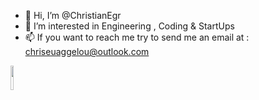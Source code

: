 - 👋 Hi, I’m @ChristianEgr
- 👀 I’m interested in Engineering , Coding & StartUps 
- 📫 If you want to reach me try to send me an email at : chriseuaggelou@outlook.com

<!---
ChristianEgr/ChristianEgr is a ✨ special ✨ repository because its `README.md` (this file) appears on your GitHub profile.
You can click the Preview link to take a look at your changes.
--->



<code><img width="10%" src="https://www.vectorlogo.zone/logos/nodejs/nodejs-horizontal.svg"></code>
